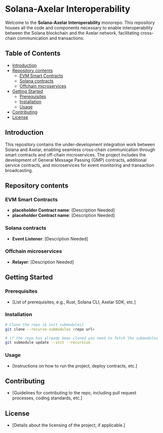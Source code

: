 # Solana-Axelar Interoperability

Welcome to the **Solana-Axelar Interoperability** monorepo. This repository houses all the code and components necessary to enable interoperability between the Solana blockchain and the Axelar network, facilitating cross-chain communication and transactions.

## Table of Contents

- [Introduction](#introduction)
- [Repository contents](#repository-contents)
  - [EVM Smart Contracts](#evm-smart-contracts)
  - [Solana contracts](#solana-contracts)
  - [Offchain microservices](#offchain-microservices)
- [Getting Started](#getting-started)
  - [Prerequisites](#prerequisites)
  - [Installation](#installation)
  - [Usage](#usage)
- [Contributing](#contributing)
- [License](#license)

## Introduction

This repository contains the under-development integration work between Solana and Axelar, enabling seamless cross-chain communication through smart contracts and off-chain microservices. The project includes the development of General Message Passing (GMP) contracts, additional service contracts, and microservices for event monitoring and transaction broadcasting.

## Repository contents

### EVM Smart Contracts
- **placeholder Contract name**: [Description Needed]
- **placeholder Contract name**: [Description Needed]

### Solana contracts
- **Event Listener**: [Description Needed]

### Offchain microservices
- **Relayer**: [Description Needed]


## Getting Started

### Prerequisites

- [List of prerequisites, e.g., Rust, Solana CLI, Axelar SDK, etc.]

### Installation

```bash
# Clone the repo (& init submodules)
git clone --recurse-submodules <repo url>

# if the repo has already been cloned you need to fetch the submodules
git submodule update --init --recursive
```

### Usage

- [Instructions on how to run the project, deploy contracts, etc.]

## Contributing

- [Guidelines for contributing to the repo, including pull request processes, coding standards, etc.]

## License

- [Details about the licensing of the project, if applicable.]
